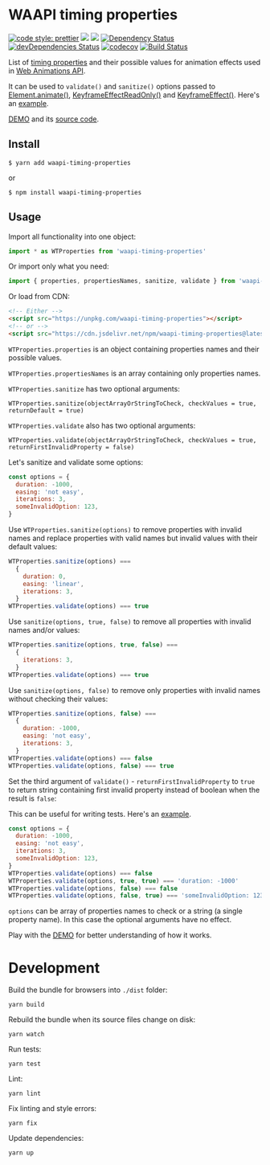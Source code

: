 # WAAPI timing properties

[![code style: prettier](https://img.shields.io/badge/code_style-prettier-ff69b4.svg?style=flat-square)](https://github.com/prettier/prettier)
[![](https://img.shields.io/npm/v/waapi-timing-properties.svg)](https://www.npmjs.com/package/waapi-timing-properties)
[![](https://img.shields.io/bundlephobia/minzip/waapi-timing-properties.svg)](https://bundlephobia.com/result?p=waapi-timing-properties)
[![Dependency Status](https://david-dm.org/webanimate/waapi-timing-properties.svg?theme=shields.io)](https://david-dm.org/webanimate/waapi-timing-properties)
[![devDependencies Status](https://david-dm.org/webanimate/waapi-timing-properties/dev-status.svg?theme=shields.io)](https://david-dm.org/webanimate/waapi-timing-properties?type=dev)
[![codecov](https://codecov.io/gh/webanimate/waapi-timing-properties/branch/master/graph/badge.svg)](https://codecov.io/gh/webanimate/waapi-timing-properties)
[![Build Status](https://travis-ci.org/webanimate/waapi-timing-properties.svg?branch=master)](https://travis-ci.org/webanimate/waapi-timing-properties)

List of [timing properties](https://developer.mozilla.org/en-US/docs/Web/API/Element/animate) and their possible values for animation effects used in [Web Animations API](https://developer.mozilla.org/en-US/docs/Web/API/Web_Animations_API).

It can be used to `validate()` and `sanitize()` options passed to [Element.animate()](https://developer.mozilla.org/en-US/docs/Web/API/Element/animate), [KeyframeEffectReadOnly()](https://developer.mozilla.org/en-US/docs/Web/API/KeyframeEffectReadOnly/KeyframeEffectReadOnly) and [KeyframeEffect()](https://developer.mozilla.org/en-US/docs/Web/API/KeyframeEffect/KeyframeEffect). Here's an [example](https://github.com/webanimate/animate.web/blob/master/test/index.test.js).

[DEMO](https://webanimate.github.io/waapi-timing-properties/) and its [source code](https://github.com/webanimate/waapi-timing-properties/blob/master/index.html).

## Install

```
$ yarn add waapi-timing-properties
```

or

```
$ npm install waapi-timing-properties
```

## Usage

Import all functionality into one object:

```javascript
import * as WTProperties from 'waapi-timing-properties'
```

Or import only what you need:

```javascript
import { properties, propertiesNames, sanitize, validate } from 'waapi-timing-properties'
```

Or load from CDN:

```html
<!-- Either -->
<script src="https://unpkg.com/waapi-timing-properties"></script>
<!-- or -->
<script src="https://cdn.jsdelivr.net/npm/waapi-timing-properties@latest/dist/wtproperties.js"></script>
```

`WTProperties.properties` is an object containing properties names and their possible values.

`WTProperties.propertiesNames` is an array containing only properties names.

`WTProperties.sanitize` has two optional arguments:

`WTProperties.sanitize(objectArrayOrStringToCheck, checkValues = true, returnDefault = true)`

`WTProperties.validate` also has two optional arguments:

`WTProperties.validate(objectArrayOrStringToCheck, checkValues = true, returnFirstInvalidProperty = false)`

Let's sanitize and validate some options:

```javascript
const options = {
  duration: -1000,
  easing: 'not easy',
  iterations: 3,
  someInvalidOption: 123,
}
```

Use `WTProperties.sanitize(options)` to remove properties with invalid names and replace properties with valid names but invalid values with their default values:

```javascript
WTProperties.sanitize(options) ===
  {
    duration: 0,
    easing: 'linear',
    iterations: 3,
  }
WTProperties.validate(options) === true
```

Use `sanitize(options, true, false)` to remove all properties with invalid names and/or values:

```javascript
WTProperties.sanitize(options, true, false) ===
  {
    iterations: 3,
  }
WTProperties.validate(options) === true
```

Use `sanitize(options, false)` to remove only properties with invalid names without checking their values:

```javascript
WTProperties.sanitize(options, false) ===
  {
    duration: -1000,
    easing: 'not easy',
    iterations: 3,
  }
WTProperties.validate(options) === false
WTProperties.validate(options, false) === true
```

Set the third argument of `validate()` - `returnFirstInvalidProperty` to `true` to return string containing first invalid property instead of boolean when the result is `false`:

This can be useful for writing tests. Here's an [example](https://github.com/webanimate/animate.web/blob/a5efb7c5e70dfc6014bfba6db04a85af3791f87a/test/index.test.js#L107).

```javascript
const options = {
  duration: -1000,
  easing: 'not easy',
  iterations: 3,
  someInvalidOption: 123,
}
WTProperties.validate(options) === false
WTProperties.validate(options, true, true) === 'duration: -1000'
WTProperties.validate(options, false) === false
WTProperties.validate(options, false, true) === 'someInvalidOption: 123'
```

`options` can be array of properties names to check or a string (a single property name). In this case the optional arguments have no effect.

Play with the [DEMO](https://webanimate.github.io/waapi-timing-properties/) for better understanding of how it works.

# Development

Build the bundle for browsers into `./dist` folder:

```
yarn build
```

Rebuild the bundle when its source files change on disk:

```shell script
yarn watch
```

Run tests:

```
yarn test
```

Lint:

```shell script
yarn lint
```

Fix linting and style errors:

```shell script
yarn fix
```

Update dependencies:

```shell script
yarn up
```
